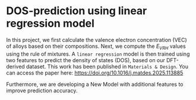 # DOS-prediction using linear regression model
In this project, we first calculate the valence electron concentration (VEC) of alloys based on their compositions. Next, we compute the $E_{VRH}$ values using the rule of mixtures. A `linear regression` model is then trained using two features to predict the density of states (DOS), based on our DFT-derived dataset.
This work has been published in `Materials & Design`. You can access the paper here:
https://doi.org/10.1016/j.matdes.2025.113885


Furthermore, we are developing a New Model with additional features to improve prediction accuracy. 
